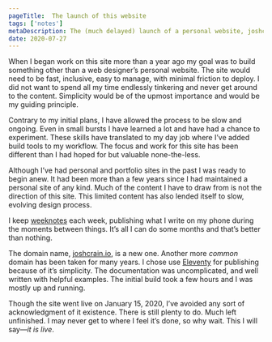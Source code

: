 ```yaml
---
pageTitle:  The launch of this website
tags: ['notes']
metaDescription: The (much delayed) launch of a personal website, joshcrain.io. 
date: 2020-07-27
---
```

<span class="dropcap">W</span>hen I began work on this site more than a year ago my goal was to build something other than a web designer’s personal website. The site would need to be fast, inclusive, easy to manage, with minimal friction to deploy. I did not want to spend all my time endlessly tinkering and never get around to the content. Simplicity would be of the upmost importance and would be my guiding principle. 

Contrary to my initial plans, I have allowed the process to be slow and ongoing. Even in small bursts I have learned a lot and have had a chance to experiment. These skills have translated to my day job where I’ve added build tools to my workflow. The focus and work for this site has been different than I had hoped for but valuable none-the-less.

Although I’ve had personal and portfolio sites in the past I was ready to begin anew. It had been more than a few years since I had maintained a personal site of any kind. Much of the content I have to draw from is not the direction of this site. This limited content has also lended itself to slow, evolving design process. 

I keep [weeknotes](/tags/weeknotes/) each week, publishing what I write on my phone during the moments between things. It’s all I can do some months and that’s better than nothing. 

The domain name, [joshcrain.io](https://joshcrain.io/), is a new one. Another more _common_ domain has been taken for many years. I chose use [Eleventy](https://www.11ty.dev/) for publishing because of it’s simplicity. The documentation was uncomplicated, and well written with helpful examples. The initial build took a few hours and I was mostly up and running. 

Though the site went live on January 15, 2020, I’ve avoided any sort of acknowledgment of it existence. There is still plenty to do. Much left unfinished. I may never get to where I feel it’s done, so why wait. This I will say—_it is live_.

